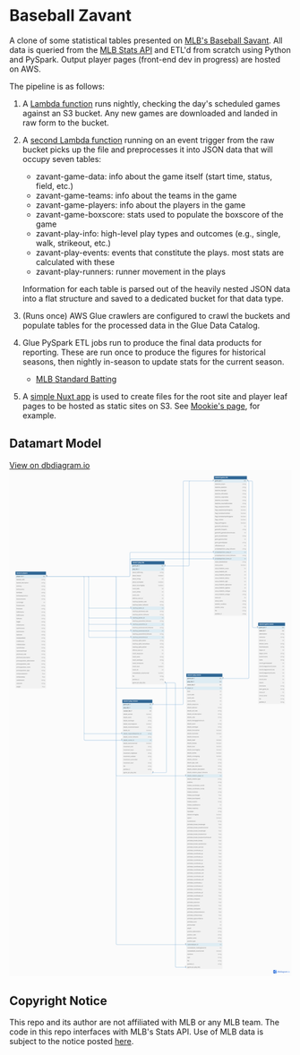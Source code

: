 # Baseball Zavant

A clone of some statistical tables presented on [MLB's Baseball Savant](https://baseballsavant.mlb.com/). All data is queried from the [MLB Stats API](https://statsapi.mlb.com) and ETL'd from scratch using Python and PySpark. Output player pages (front-end dev in progress) are hosted on AWS.

The pipeline is as follows:
1. A [Lambda function](https://github.com/zpgallegos/zavant/blob/master/aws/zavant-download-games/lambda_function.py) runs nightly, checking the day's scheduled games against an S3 bucket. Any new games are downloaded and landed in raw form to the bucket.
2. A [second Lambda function](https://github.com/zpgallegos/zavant/blob/master/aws/zavant-process-raw-game/lambda_function.py) running on an event trigger from the raw bucket picks up the file and preprocesses it into JSON data that will occupy seven tables:
    * zavant-game-data: info about the game itself (start time, status, field, etc.)
    * zavant-game-teams: info about the teams in the game
    * zavant-game-players: info about the players in the game
    * zavant-game-boxscore: stats used to populate the boxscore of the game
    * zavant-play-info: high-level play types and outcomes (e.g., single, walk, strikeout, etc.)
    * zavant-play-events: events that constitute the plays. most stats are calculated with these
    * zavant-play-runners: runner movement in the plays  

    Information for each table is parsed out of the heavily nested JSON data into a flat structure and saved to a dedicated bucket for that data type.  

3. (Runs once) AWS Glue crawlers are configured to crawl the buckets and populate tables for the processed data in the Glue Data Catalog.
4. Glue PySpark ETL jobs run to produce the final data products for reporting. These are run once to produce the figures for historical seasons, then nightly in-season to update stats for the current season.
    * [MLB Standard Batting](https://www.baseball-reference.com/leagues/majors/2022-standard-batting.shtml)
5. A [simple Nuxt app](https://github.com/zpgallegos/zavant/tree/master/web) is used to create files for the root site and player leaf pages to be hosted as static sites on S3. See [Mookie's page](http://zavant.zgallegos.com/players/605141/), for example.

## Datamart Model
[View on dbdiagram.io](https://dbdiagram.io/d/zavant_datamart-662ecbda5b24a634d003db68)  
![Zavant Datamart](zavant_datamart.png)

## Copyright Notice

This repo and its author are not affiliated with MLB or any MLB team. The code in this repo interfaces with MLB's Stats API. Use of MLB data is subject to the notice posted [here](http://gdx.mlb.com/components/copyright.txt).
